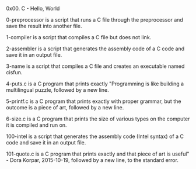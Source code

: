 0x00. C - Hello, World

0-preprocessor is a script that runs a C file through the preprocessor and save the result into another file.

1-compiler is a script that compiles a C file but does not link.

2-assembler is a script that generates the assembly code of a C code and save it in an output file.

3-name is a script that compiles a C file and creates an executable named cisfun.

4-puts.c is a C program that prints exactly "Programming is like building a multilingual puzzle, followed by a new line.

5-printf.c is a C program that prints exactly with proper grammar, but the outcome is a piece of art, followed by a new line.

6-size.c is a C program that prints the size of various types on the computer it is compiled and run on.

100-intel is a script that generates the assembly code (Intel syntax) of a C code and save it in an output file.

101-quote.c is a C program that prints exactly and that piece of art is useful" - Dora Korpar, 2015-10-19, followed by a new line, to the standard error.
